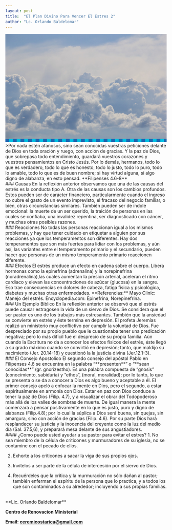 ```yaml
---
layout: post
title:  "El Plan Divino Para Vencer El Estres 2"
author: "Lc. Orlando Baldelomar"
---
```

<img src="/assets/img/ceremi-bg.png" class="img-fluid" alt="Responsive image">

<br>
>Por nada estén afanosos, sino sean conocidas vuestras peticiones delante de Dios en toda oración y ruego, con acción  de gracias.  Y la paz de Dios, que sobrepasa todo entendimiento, guardará  vuestros corazones y vuestros pensamientos en Cristo Jesús.   Por lo demás, hermanos, todo lo que es verdadero, todo lo que es honesto, todo lo justo, todo lo puro, todo lo amable, todo lo que es de buen nombre; si hay virtud alguna, si algo digno de alabanza, en esto pensad.
**Filipenses 4.6-8**

<br>
### Causas
En la reflexión anterior observamos que una de las causas  del estrés es la conducta tipo A.  Otra de las causas son los cambios profundos. Estos pueden ser de carácter financiero, particularmente cuando el ingreso no cubre el gasto de un evento imprevisto, el fracaso del negocio familiar, o bien, otras circunstancias similares. También pueden ser de índole emocional: la muerte de un ser querido,  la traición de personas en las cuales se confiaba, una invalidez repentina, ser diagnosticado con cáncer, y muchas otras posibles razones.

<br>
### Reacciones
No todas las personas reaccionan igual a los mismos problemas, y hay que tener cuidado  en etiquetar a alguien por sus reacciones ya que los temperamentos son diferentes.  Hay dos temperamentos que son más fuertes para lidiar con los problemas, y aún así, las variantes entre el temperamento primario y el secundario, pueden hacer que personas de un mismo temperamento primario reaccionen diferente.

<br>
### Efectos
El estrés produce un efecto en cadena sobre el cuerpo. Libera hormonas como la epinefrina (adrenalina) y la norepinefrina (noradrenalina),las cuales aumentan la presión arterial, aceleran el ritmo cardiaco y elevan las concentraciones de azúcar (glucosa) en la sangre. Eso trae consecuencias en dolores de cabeza, fatiga física y psicológica, diabetes y muchas otras enfermedades.
**Referencias:** Mayo Clinic: Manejo del estrés.  Encyclopedia.com: Epinefrina, Norepinefrina.

<br>
### Un Ejemplo Biblico
En la reflexión anterior se observó que el estrés puede causar estragosen la vida de un siervo de Dios.   Se considera que el ser pastor es uno de los trabajos más estresantes.  También que la ansiedad  se convierte en estrés y éste termina en depresión.
El profeta Jeremías realizó un ministerio muy conflictivo por cumplir la voluntad de Dios.   Fue despreciado por su propio pueblo que le cuestionaba tener una predicación negativa; pero lo más difícil  fue el desprecio de su propia familia. Aún cuando la Escritura no da a conocer los efectos físicos del estrés, éste llegó a su grado máximo cuando se convirtió en depresión; tanto, que maldijo su nacimiento (Jer. 20.14-18) y cuestionó la la justicia divina (Jer.12.1-3).

<br>
### El Consejo Apostolico
El segundo consejo del apóstol Pablo en Filipenses 4.6 se encuentra en la palabra “**presenten**” o “**sean conocidas**” (gr. gnorizestho). Es una palabra compuesta de “gnosis” (conocimiento, sabiduría) y “ethos”, (moral, moralidad); por lo tanto, lo que se presenta o se da a conocer a Dios es algo bueno y aceptable a él.
El primer consejo apeló a enfocar la mente en Dios, pero el segundo, a estar espiritualmente en armonía con Dios. Estar en paz con Dios conduce a tener   la paz de Dios (Filip. 4.7), y a visualizar el obrar del Todopoderoso más allá de los valles de sombras de muerte.  De igual manera la mente comenzará a pensar positivamente en lo que es justo, puro y digno de alabanza (Filip.4.8); por lo cual la súplica a Dios será buena, sin quejas, sin amargura, sino con acción de gracias  (Filip. 4.6).  Por su parte Dios hará resplandecer su justicia y la inocencia del creyente como la luz del medio día (Sal. 37.5,6), y preparará mesa delante de sus angustiadores.

<br>
#### ¿Como puede usted ayudar a su pastor para evitar el estres?
1. No sea miembro de la célula de criticones y murmuradores de su iglesia, no se contamine con el pecado de ellos.

2. Exhorte a los criticones a sacar la viga de sus propios ojos.

3. Invítelos a ser parte de la célula de intercesión por el siervo de Dios.

4. Recuérdeles que la crítica y la murmuración no sólo dañan al pastor; también enferman el espíritu de la persona que lo practica, y  a todos los que son contaminados a su alrededor; incluyendo a sus propias familias.


<br>
**Lic. Orlando Baldelomar**

**Centro de Renovacion Ministerial**

**Email: ceremicostarica@gmail.com**
